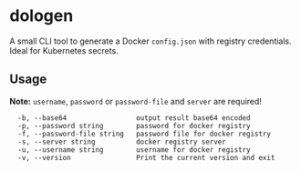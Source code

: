 # dologen

A small CLI tool to generate a Docker `config.json` with registry credentials. Ideal for Kubernetes secrets.

## Usage

**Note:** `username`, `password` or `password-file` and `server` are required!

```
  -b, --base64                 output result base64 encoded
  -p, --password string        password for docker registry
  -f, --password-file string   password file for docker registry
  -s, --server string          docker registry server
  -u, --username string        username for docker registry
  -v, --version                Print the current version and exit
```
